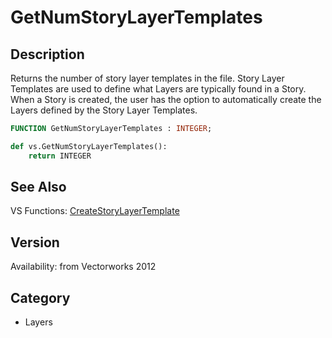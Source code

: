 # GetNumStoryLayerTemplates

## Description
Returns the number of story layer templates in the file. Story Layer Templates are used to define what Layers are typically found in a Story. When a Story is created, the user has the option to automatically create the Layers defined by the Story Layer Templates.

```pascal
FUNCTION GetNumStoryLayerTemplates : INTEGER;
```

```python
def vs.GetNumStoryLayerTemplates():
    return INTEGER
```

## See Also
VS Functions:
[CreateStoryLayerTemplate](CreateStoryLayerTemplate.md)

## Version
Availability: from Vectorworks 2012

## Category
* Layers

